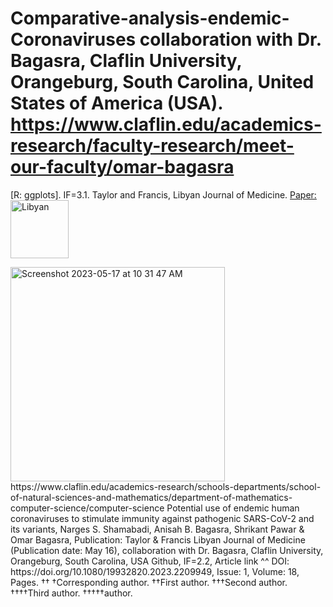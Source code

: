 # Comparative-analysis-endemic-Coronaviruses collaboration with Dr. Bagasra, Claflin University, Orangeburg, South Carolina, United States of America (USA).  https://www.claflin.edu/academics-research/faculty-research/meet-our-faculty/omar-bagasra
[R: ggplots]. IF=3.1.
Taylor and Francis, Libyan Journal of Medicine. [Paper:](https://www.tandfonline.com/doi/full/10.1080/19932820.2023.2209949)
<img width="93" alt="Libyan" src="https://github.com/spawar2/Comparative-analysis-endemic-Coronaviruses/assets/25118302/5c21a715-4711-4ff6-9f62-1da86e5d7ac7">

<img width="343" alt="Screenshot 2023-05-17 at 10 31 47 AM" src="https://github.com/spawar2/Comparative-analysis-endemic-Coronaviruses/assets/25118302/cf8ae732-ed03-4eb3-810d-ed6efd2fee58">
https://www.claflin.edu/academics-research/schools-departments/school-of-natural-sciences-and-mathematics/department-of-mathematics-computer-science/computer-science
Potential use of endemic human coronaviruses to stimulate immunity against pathogenic SARS-CoV-2 and its variants, Narges S. Shamabadi, Anisah B. Bagasra, Shrikant Pawar & Omar Bagasra, Publication: Taylor & Francis Libyan Journal of Medicine (Publication date: May 16), collaboration with Dr. Bagasra, Claflin University, Orangeburg, South Carolina, USA Github, IF=2.2, Article link ^^ DOI: https://doi.org/10.1080/19932820.2023.2209949, Issue: 1, Volume: 18, Pages.
††
†Corresponding author. ††First author. †††Second author. ††††Third author. †††††author.
